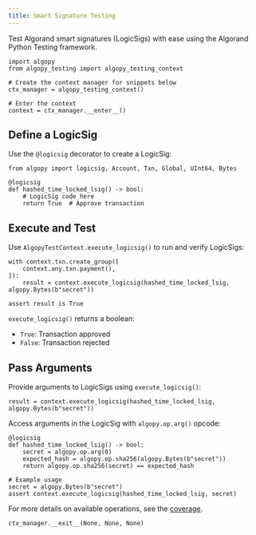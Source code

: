 ```yaml
---
title: Smart Signature Testing
---
```


Test Algorand smart signatures (LogicSigs) with ease using the Algorand Python Testing framework.

```{testsetup}
import algopy
from algopy_testing import algopy_testing_context

# Create the context manager for snippets below
ctx_manager = algopy_testing_context()

# Enter the context
context = ctx_manager.__enter__()
```

## Define a LogicSig

Use the `@logicsig` decorator to create a LogicSig:

```{testcode}
from algopy import logicsig, Account, Txn, Global, UInt64, Bytes

@logicsig
def hashed_time_locked_lsig() -> bool:
    # LogicSig code here
    return True  # Approve transaction
```

## Execute and Test

Use `AlgopyTestContext.execute_logicsig()` to run and verify LogicSigs:

```{testcode}
with context.txn.create_group([
    context.any.txn.payment(),
]):
    result = context.execute_logicsig(hashed_time_locked_lsig, algopy.Bytes(b"secret"))

assert result is True
```

`execute_logicsig()` returns a boolean:

-   `True`: Transaction approved
-   `False`: Transaction rejected

## Pass Arguments

Provide arguments to LogicSigs using `execute_logicsig()`:

```{testcode}
result = context.execute_logicsig(hashed_time_locked_lsig, algopy.Bytes(b"secret"))
```

Access arguments in the LogicSig with `algopy.op.arg()` opcode:

```{testcode}
@logicsig
def hashed_time_locked_lsig() -> bool:
    secret = algopy.op.arg(0)
    expected_hash = algopy.op.sha256(algopy.Bytes(b"secret"))
    return algopy.op.sha256(secret) == expected_hash

# Example usage
secret = algopy.Bytes(b"secret")
assert context.execute_logicsig(hashed_time_locked_lsig, secret)
```

For more details on available operations, see the [coverage](../coverage).

```{testcleanup}
ctx_manager.__exit__(None, None, None)
```